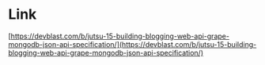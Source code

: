 # Link
[https://devblast.com/b/jutsu-15-building-blogging-web-api-grape-mongodb-json-api-specification/](https://devblast.com/b/jutsu-15-building-blogging-web-api-grape-mongodb-json-api-specification/)